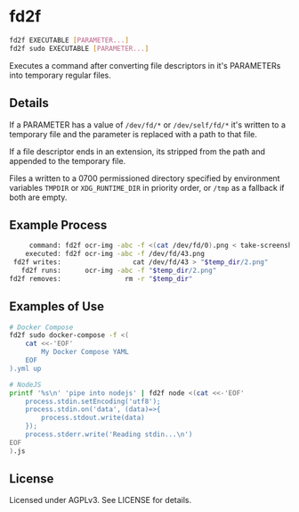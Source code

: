 # fd2f

```bash
fd2f EXECUTABLE [PARAMETER...]
fd2f sudo EXECUTABLE [PARAMETER...]
```

Executes a command after converting file descriptors in it's PARAMETERs into temporary regular files.

## Details

If a PARAMETER has a value of `/dev/fd/*` or `/dev/self/fd/*` it's written to a temporary file and the parameter is replaced with a path to that file.

If a file descriptor ends in an extension, its stripped from the path and appended to the temporary file.

Files a written to a 0700 permissioned directory specified by environment variables `TMPDIR` or `XDG_RUNTIME_DIR` in priority order, or `/tmp` as a fallback if both are empty.

## Example Process

```bash
     command: fd2f ocr-img -abc -f <(cat /dev/fd/0).png < take-screenshot
    executed: fd2f ocr-img -abc -f /dev/fd/43.png
 fd2f writes:                  cat /dev/fd/43 > "$temp_dir/2.png"
   fd2f runs:      ocr-img -abc -f "$temp_dir/2.png"
fd2f removes:                rm -r "$temp_dir"
```

## Examples of Use
```bash
# Docker Compose
fd2f sudo docker-compose -f <(
	cat <<-'EOF'
		My Docker Compose YAML
	EOF
).yml up
```
```bash
# NodeJS
printf '%s\n' 'pipe into nodejs' | fd2f node <(cat <<-'EOF'
	process.stdin.setEncoding('utf8');
	process.stdin.on('data', (data)=>{
		process.stdout.write(data)
	});
	process.stderr.write('Reading stdin...\n')
EOF
).js
```

## License

Licensed under AGPLv3. See LICENSE for details.



